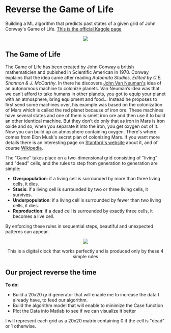 # Reverse the Game of Life
Building a ML algorithm that predicts past states of a given grid of John Conway's Game of Life. [This is the official Kaggle page](https://www.kaggle.com/c/conway-s-reverse-game-of-life)

<p align="center"><img src="https://kaggle2.blob.core.windows.net/competitions/kaggle/3638/media/game_of_life.gif"></p>

## The Game of Life

The Game of Life has been created by John Conway a british mathematicien and pubished in Scientific American in 1970. Conway explains that the idea came after reading *Automata Studies, Edited by C.E. Shannon & J. McCarthy*. In there he discovers [John Van Neuman's](https://en.wikipedia.org/wiki/John_von_Neumann) idea of an autonomous machine to colonize planets. Van Neuman’s idea was that we can’t afford to take humans in other planets, you got to equip your planet with an atmosphere, bring equipment and food… Instead he proposes to first send some machines over, his example was based on the colonization of Mars which is called the red planet because of iron ore. These machines have several states and one of them is smelt iron ore and then use it to build an other identical machine. But they don’t do only that as iron in Mars is iron oxide and so, when you separate it into the iron, you get oxygen out of it. Now you can build up an atmosphere containing oxygen. There's where comes from Elon Musk's secret plan of colonizing Mars. If you want more details there is an interesting page on [Stanford's website](http://web.stanford.edu/~cdebs/GameOfLife/) about it, and of course [Wikipedia](https://en.wikipedia.org/wiki/Conway%27s_Game_of_Life). 

The "Game" takes place on a two-dimensional grid consisting of "living" and "dead" cells, and the rules to step from generation to generation are simple:

* __Overpopulation__: if a living cell is surrounded by more than three living cells, it dies.
* __Stasis__: if a living cell is surrounded by two or three living cells, it survives.
* __Underpopulation__: if a living cell is surrounded by fewer than two living cells, it dies.
* __Reproduction__: if a dead cell is surrounded by exactly three cells, it becomes a live cell.

By enforcing these rules in sequential steps, beautiful and unexpected patterns can appear.


<p align="center"><img src="https://i.stack.imgur.com/mz0iM.gif"></p>
<p align="center" font-style="italic">This is a digital clock that works perfectly and is produced only by these 4 simple rules</p>

## Our project reverse the time

__To do:__  
- Build a 20x20 grid generator that will enable me to increase the data I already have, to feed our algorithm.
- Build the algorithm model that will enable to minimize the Case function
- Plot the Data into Matlab to see if we can visualize it better

I will represent each grid as a 20x20 matrix containing 0 if the cell is "dead" or 1 otherwise.
